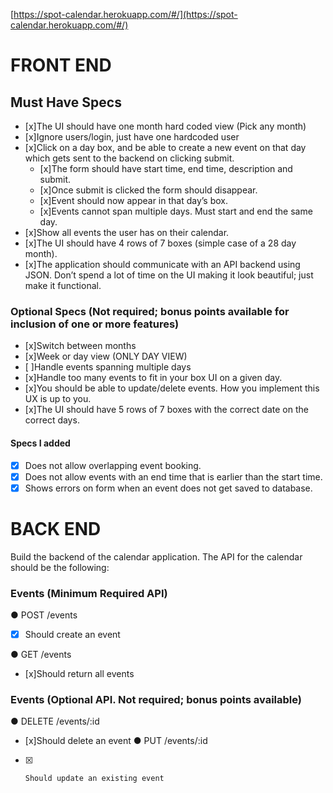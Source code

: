 [https://spot-calendar.herokuapp.com/#/](https://spot-calendar.herokuapp.com/#/)

# FRONT END
## Must Have Specs
- [x]The UI should have one month hard coded view (Pick any month)
- [x]Ignore users/login, just have one hardcoded user
- [x]Click on a day box, and be able to create a new event on that day which gets sent to the backend on clicking submit.
   - [x]The form should have start time, end time, description and submit.
   - [x]Once submit is clicked the form should disappear.
   - [x]Event should now appear in that day’s box.
   - [x]Events cannot span multiple days. Must start and end the same day.
- [x]Show all events the user has on their calendar.
- [x]The UI should have 4 rows of 7 boxes (simple case of a 28 day month).
- [x]The application should communicate with an API backend using JSON. Don’t spend a lot of time on the UI making it look beautiful; just make it functional.

### Optional Specs (Not required; bonus points available for inclusion of one or more features)
- [x]Switch between months
- [x]Week or day view (ONLY DAY VIEW)
- [ ]Handle events spanning multiple days
- [x]Handle too many events to fit in your box UI on a given day.
- [x]You should be able to update/delete events. How you implement this UX is up to you.
- [x]The UI should have 5 rows of 7 boxes with the correct date on the correct days.

#### Specs I added
- [x] Does not allow overlapping event booking.
- [x] Does not allow events with an end time that is earlier than the start time.
- [x] Shows errors on form when an event does not get saved to database.

# BACK END
Build the backend of the calendar application. The API for the calendar should be the following:

### Events (Minimum Required API)
●     POST /events
  - [x] Should create an event

●     GET /events
  - [x]Should return all events

### Events (Optional API. Not required; bonus points available)
●     DELETE /events/:id
  - [x]Should delete an event
●     PUT /events/:id
  - [x]     Should update an existing event
